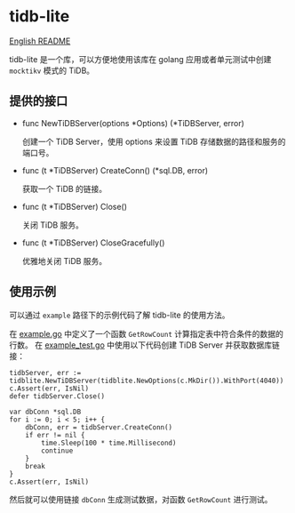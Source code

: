 # tidb-lite

[English README](./README_EN.md)

tidb-lite 是一个库，可以方便地使用该库在 golang 应用或者单元测试中创建 `mocktikv` 模式的 TiDB。

## 提供的接口

- func NewTiDBServer(options *Options) (*TiDBServer, error)
  
  创建一个 TiDB Server，使用 options 来设置 TiDB 存储数据的路径和服务的端口号。

- func (t *TiDBServer) CreateConn() (*sql.DB, error)
  
  获取一个 TiDB 的链接。

- func (t *TiDBServer) Close()
  
  关闭 TiDB 服务。

- func (t *TiDBServer) CloseGracefully()
  
  优雅地关闭 TiDB 服务。

## 使用示例

可以通过 `example` 路径下的示例代码了解 tidb-lite 的使用方法。

在 [example.go](./example/example.go) 中定义了一个函数 `GetRowCount` 计算指定表中符合条件的数据的行数。
在 [example_test.go](./example/example_test.go) 中使用以下代码创建 TiDB Server 并获取数据库链接：

```
tidbServer, err := tidblite.NewTiDBServer(tidblite.NewOptions(c.MkDir()).WithPort(4040))
c.Assert(err, IsNil)
defer tidbServer.Close()

var dbConn *sql.DB
for i := 0; i < 5; i++ {
	dbConn, err = tidbServer.CreateConn()
	if err != nil {
		time.Sleep(100 * time.Millisecond)
		continue
	}
	break
}
c.Assert(err, IsNil)
```

然后就可以使用链接 `dbConn` 生成测试数据，对函数 `GetRowCount` 进行测试。

